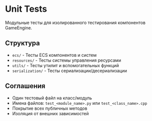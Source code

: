 # Unit Tests

Модульные тесты для изолированного тестирования компонентов GameEngine.

## Структура

- `ecs/` - Тесты ECS компонентов и систем
- `resources/` - Тесты системы управления ресурсами
- `utils/` - Тесты утилит и вспомогательных функций
- `serialization/` - Тесты сериализации/десериализации

## Соглашения

- Один тестовый файл на класс/модуль
- Имена файлов: `test_<module_name>.py` или `test_<class_name>.cpp`
- Покрытие всех публичных методов
- Изоляция от внешних зависимостей